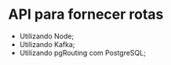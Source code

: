 # API para fornecer rotas

- Utilizando Node;
- Utilizando Kafka;
- Utilizando pgRouting com PostgreSQL;